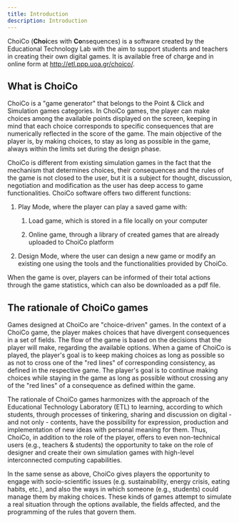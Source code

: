 ```yaml
---
title: Introduction
description: Introduction
---
```


ChoiCo (<b>Choi</b>ces with <b>Co</b>nsequences) is a software created by the Educational
Technology Lab with the aim to support students and teachers in creating their own
digital games. It is available free of charge and in online form at
http://etl.ppp.uoa.gr/choico/.

## What is ChoiCo

ChoiCo is a "game generator" that belongs to the
Point & Click and Simulation games categories. In ChoiCo games, the player can
make choices among the available points displayed on the screen, keeping in mind
that each choice corresponds to specific consequences that are numerically
reflected in the score of the game. The main objective of the player is, by making
choices, to stay as long as possible in the game, always within the limits set
during the design phase.

ChoiCo is different from existing simulation games in the fact that the mechanism
that determines choices, their consequences and the rules of the game is not closed
to the user, but it is a subject for thought, discussion, negotiation and modification
as the user has deep access to game functionalities.
ChoiCo software offers two different functions:

1. Play Mode, where the player can play a saved game with:

    1. Load game, which is stored in a file locally on your computer

    2. Online game, through a library of created games that are already uploaded to ChoiCo platform

2. Design Mode, where the user can design a new game or modify an existing
   one using the tools and the functionalities provided by ChoiCo.

When the game is over, players can be informed of their total actions through the
game statistics, which can also be downloaded as a pdf file.

## The rationale of ChoiCo games

Games designed at ChoiCo are "choice-driven" games. In the context of a ChoiCo
game, the player makes choices that have divergent consequences in a set of fields.
The flow of the game is based on the decisions that the player will make, regarding
the available options. When a game of ChoiCo is played, the player's goal is to keep
making choices as long as possible so as not to cross one of the "red lines" of
corresponding consistency, as defined in the respective game. The player's goal is
to continue making choices while staying in the game as long as possible without
crossing any of the "red lines" of a consequence as defined within the game.

The rationale of ChoiCo games harmonizes with the approach of the Educational
Technology Laboratory (ETL) to learning, according to which students, through
processes of tinkering, sharing and discussion on digital - and not only - contents,
have the possibility for expression, production and implementation of new ideas
with personal meaning for them. Thus, ChoiCo, in addition to the role of the player,
offers to even non-technical users (e.g., teachers & students) the opportunity to
take on the role of designer and create their own simulation games with high-level
interconnected computing capabilities.

In the same sense as above, ChoiCo gives players the opportunity to engage with
socio-scientific issues (e.g. sustainability, energy crisis, eating habits, etc.), and
also the ways in which someone (e.g., students) could manage them by making
choices. These kinds of games attempt to simulate a real situation through the
options available, the fields affected, and the programming of the rules that govern
them.
